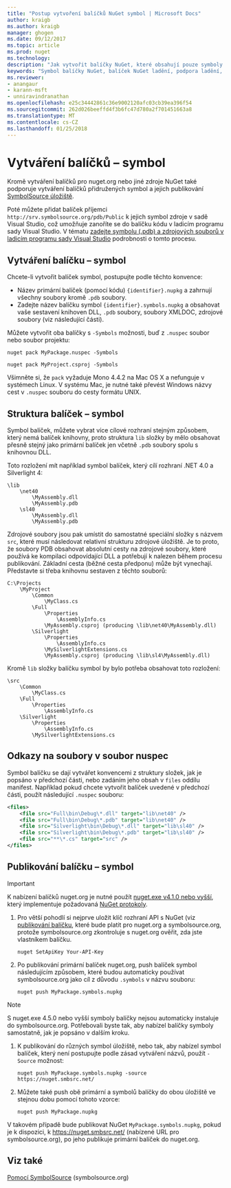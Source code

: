 ```yaml
---
title: "Postup vytvoření balíčků NuGet symbol | Microsoft Docs"
author: kraigb
ms.author: kraigb
manager: ghogen
ms.date: 09/12/2017
ms.topic: article
ms.prod: nuget
ms.technology: 
description: "Jak vytvořit balíčky NuGet, které obsahují pouze symboly pro podporu ladění dalších balíčcích NuGet v sadě Visual Studio."
keywords: "Symbol balíčky NuGet, balíček NuGet ladění, podpora ladění, balíček symboly, konvence symbol balíček NuGet"
ms.reviewer:
- anangaur
- karann-msft
- unniravindranathan
ms.openlocfilehash: e25c34442861c36e9002120afc03cb39ea396f54
ms.sourcegitcommit: 262d026beeffd4f3b6fc47d780a2f701451663a8
ms.translationtype: MT
ms.contentlocale: cs-CZ
ms.lasthandoff: 01/25/2018
---
```

# <a name="creating-symbol-packages"></a>Vytváření balíčků – symbol

Kromě vytváření balíčků pro nuget.org nebo jiné zdroje NuGet také podporuje vytváření balíčků přidružených symbol a jejich publikování [SymbolSource úložiště](http://www.symbolsource.org/Public).

Poté můžete přidat balíček příjemci `http://srv.symbolsource.org/pdb/Public` k jejich symbol zdroje v sadě Visual Studio, což umožňuje zanoříte se do balíčku kódu v ladicím programu sady Visual Studio. V tématu [zadejte symbolu (.pdb) a zdrojových souborů v ladicím programu sady Visual Studio](/visualstudio/debugger/specify-symbol-dot-pdb-and-source-files-in-the-visual-studio-debugger) podrobnosti o tomto procesu.

## <a name="creating-a-symbol-package"></a>Vytváření balíčku – symbol

Chcete-li vytvořit balíček symbol, postupujte podle těchto konvence:

- Název primární balíček (pomocí kódu) `{identifier}.nupkg` a zahrnují všechny soubory kromě `.pdb` soubory.
- Zadejte název balíčku symbol `{identifier}.symbols.nupkg` a obsahovat vaše sestavení knihoven DLL, `.pdb` soubory, soubory XMLDOC, zdrojové soubory (viz následující části).

Můžete vytvořit oba balíčky s `-Symbols` možnosti, buď z `.nuspec` soubor nebo soubor projektu:

```cli
nuget pack MyPackage.nuspec -Symbols

nuget pack MyProject.csproj -Symbols
```

Všimněte si, že `pack` vyžaduje Mono 4.4.2 na Mac OS X a nefunguje v systémech Linux. V systému Mac, je nutné také převést Windows názvy cest v `.nuspec` souboru do cesty formátu UNIX.

## <a name="symbol-package-structure"></a>Struktura balíček – symbol

Symbol balíček, můžete vybrat více cílové rozhraní stejným způsobem, který nemá balíček knihovny, proto struktura `lib` složky by mělo obsahovat přesně stejný jako primární balíček jen včetně `.pdb` soubory spolu s knihovnou DLL.

Toto rozložení mít například symbol balíček, který cílí rozhraní .NET 4.0 a Silverlight 4:

    \lib
        \net40
            \MyAssembly.dll
            \MyAssembly.pdb
        \sl40
            \MyAssembly.dll
            \MyAssembly.pdb

Zdrojové soubory jsou pak umístit do samostatné speciální složky s názvem `src`, které musí následovat relativní strukturu zdrojové úložiště. Je to proto, že soubory PDB obsahovat absolutní cesty na zdrojové soubory, které používá ke kompilaci odpovídající DLL a potřebují k nalezen během procesu publikování. Základní cesta (běžné cesta předponu) může být vynechají. Představte si třeba knihovnu sestaven z těchto souborů:

    C:\Projects
        \MyProject
            \Common
                \MyClass.cs
            \Full
                \Properties
                    \AssemblyInfo.cs
                \MyAssembly.csproj (producing \lib\net40\MyAssembly.dll)
            \Silverlight
                \Properties
                    \AssemblyInfo.cs
                \MySilverlightExtensions.cs
                \MyAssembly.csproj (producing \lib\sl4\MyAssembly.dll)

Kromě `lib` složky balíčku symbol by bylo potřeba obsahovat toto rozložení:

    \src
        \Common
            \MyClass.cs
        \Full
            \Properties
                \AssemblyInfo.cs
        \Silverlight
            \Properties
                \AssemblyInfo.cs
            \MySilverlightExtensions.cs

## <a name="referring-to-files-in-the-nuspec"></a>Odkazy na soubory v soubor nuspec

Symbol balíčku se dají vytvářet konvencemi z struktury složek, jak je popsáno v předchozí části, nebo zadáním jeho obsah v `files` oddílu manifest. Například pokud chcete vytvořit balíček uvedené v předchozí části, použít následující `.nuspec` souboru:

```xml
<files>
    <file src="Full\bin\Debug\*.dll" target="lib\net40" />
    <file src="Full\bin\Debug\*.pdb" target="lib\net40" />
    <file src="Silverlight\bin\Debug\*.dll" target="lib\sl40" />
    <file src="Silverlight\bin\Debug\*.pdb" target="lib\sl40" />
    <file src="**\*.cs" target="src" />
</files>
```

## <a name="publishing-a-symbol-package"></a>Publikování balíčku – symbol

> [!Important]
> K nabízení balíčků nuget.org je nutné použít [nuget.exe v4.1.0 nebo vyšší](https://www.nuget.org/downloads), který implementuje požadovaná [NuGet protokoly](../api/nuget-protocols.md).

1. Pro větší pohodlí si nejprve uložit klíč rozhraní API s NuGet (viz [publikování balíčku](../create-packages/publish-a-package.md), které bude platit pro nuget.org a symbolsource.org, protože symbolsource.org zkontroluje s nuget.org ověřit, zda jste vlastníkem balíčku.

    ```cli
    nuget SetApiKey Your-API-Key
    ```

1. Po publikování primární balíček nuget.org, push balíček symbol následujícím způsobem, které budou automaticky používat symbolsource.org jako cíl z důvodu `.symbols` v názvu souboru:

    ```cli
    nuget push MyPackage.symbols.nupkg
    ```
> [!Note]
> S nuget.exe 4.5.0 nebo vyšší symboly balíčky nejsou automaticky instaluje do symbolsource.org. Potřebovali byste tak, aby nabízel balíčky symboly samostatně, jak je popsáno v dalším kroku.

1. K publikování do různých symbol úložiště, nebo tak, aby nabízel symbol balíček, který není postupujte podle zásad vytváření názvů, použít `-Source` možnost:

    ```cli
    nuget push MyPackage.symbols.nupkg -source https://nuget.smbsrc.net/
    ```

1. Můžete také push obě primární a symbolů balíčky do obou úložiště ve stejnou dobu pomocí tohoto vzorce:

    ```cli
    nuget push MyPackage.nupkg
    ```

V takovém případě bude publikovat NuGet `MyPackage.symbols.nupkg`, pokud je k dispozici, k https://nuget.smbsrc.net/ (nabízené URL pro symbolsource.org), po jeho publikuje primární balíček do nuget.org.

## <a name="see-also"></a>Viz také

[Pomocí SymbolSource](https://www.symbolsource.org/Public/Wiki/Using) (symbolsource.org)
